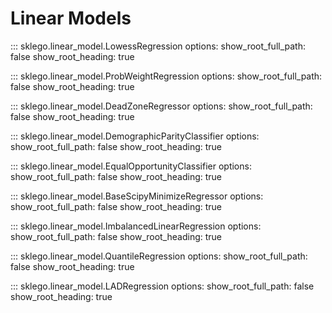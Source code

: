 # Linear Models

::: sklego.linear_model.LowessRegression
    options:
        show_root_full_path: false
        show_root_heading: true

::: sklego.linear_model.ProbWeightRegression
    options:
        show_root_full_path: false
        show_root_heading: true

::: sklego.linear_model.DeadZoneRegressor
    options:
        show_root_full_path: false
        show_root_heading: true

::: sklego.linear_model.DemographicParityClassifier
    options:
        show_root_full_path: false
        show_root_heading: true

::: sklego.linear_model.EqualOpportunityClassifier
    options:
        show_root_full_path: false
        show_root_heading: true

::: sklego.linear_model.BaseScipyMinimizeRegressor
    options:
        show_root_full_path: false
        show_root_heading: true

::: sklego.linear_model.ImbalancedLinearRegression
    options:
        show_root_full_path: false
        show_root_heading: true

::: sklego.linear_model.QuantileRegression
    options:
        show_root_full_path: false
        show_root_heading: true

::: sklego.linear_model.LADRegression
    options:
        show_root_full_path: false
        show_root_heading: true
